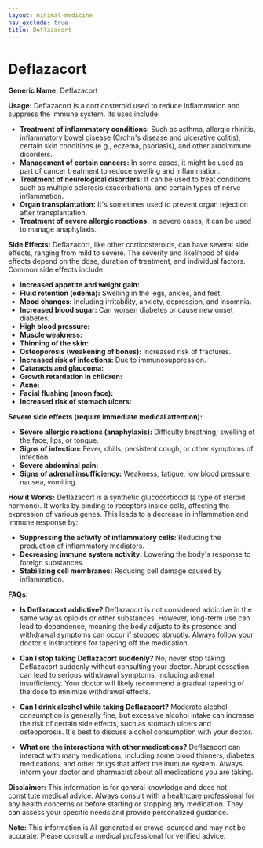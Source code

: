 ```yaml
---
layout: minimal-medicine
nav_exclude: true
title: Deflazacort
---
```


# Deflazacort

**Generic Name:** Deflazacort

**Usage:** Deflazacort is a corticosteroid used to reduce inflammation and suppress the immune system.  Its uses include:

* **Treatment of inflammatory conditions:**  Such as asthma, allergic rhinitis, inflammatory bowel disease (Crohn's disease and ulcerative colitis), certain skin conditions (e.g., eczema, psoriasis), and other autoimmune disorders.
* **Management of certain cancers:** In some cases, it might be used as part of cancer treatment to reduce swelling and inflammation.
* **Treatment of neurological disorders:** It can be used to treat conditions such as multiple sclerosis exacerbations, and certain types of nerve inflammation.
* **Organ transplantation:**  It's sometimes used to prevent organ rejection after transplantation.
* **Treatment of severe allergic reactions:** In severe cases, it can be used to manage anaphylaxis.


**Side Effects:**  Deflazacort, like other corticosteroids, can have several side effects, ranging from mild to severe.  The severity and likelihood of side effects depend on the dose, duration of treatment, and individual factors.  Common side effects include:

* **Increased appetite and weight gain:**
* **Fluid retention (edema):** Swelling in the legs, ankles, and feet.
* **Mood changes:**  Including irritability, anxiety, depression, and insomnia.
* **Increased blood sugar:** Can worsen diabetes or cause new onset diabetes.
* **High blood pressure:**
* **Muscle weakness:**
* **Thinning of the skin:**
* **Osteoporosis (weakening of bones):** Increased risk of fractures.
* **Increased risk of infections:** Due to immunosuppression.
* **Cataracts and glaucoma:**
* **Growth retardation in children:**
* **Acne:**
* **Facial flushing (moon face):**
* **Increased risk of stomach ulcers:**


**Severe side effects (require immediate medical attention):**

* **Severe allergic reactions (anaphylaxis):** Difficulty breathing, swelling of the face, lips, or tongue.
* **Signs of infection:** Fever, chills, persistent cough, or other symptoms of infection.
* **Severe abdominal pain:**
* **Signs of adrenal insufficiency:** Weakness, fatigue, low blood pressure, nausea, vomiting.


**How it Works:** Deflazacort is a synthetic glucocorticoid (a type of steroid hormone). It works by binding to receptors inside cells, affecting the expression of various genes. This leads to a decrease in inflammation and immune response by:

* **Suppressing the activity of inflammatory cells:** Reducing the production of inflammatory mediators.
* **Decreasing immune system activity:**  Lowering the body's response to foreign substances.
* **Stabilizing cell membranes:**  Reducing cell damage caused by inflammation.



**FAQs:**

* **Is Deflazacort addictive?**  Deflazacort is not considered addictive in the same way as opioids or other substances. However, long-term use can lead to dependence, meaning the body adjusts to its presence and withdrawal symptoms can occur if stopped abruptly.  Always follow your doctor's instructions for tapering off the medication.

* **Can I stop taking Deflazacort suddenly?** No, never stop taking Deflazacort suddenly without consulting your doctor. Abrupt cessation can lead to serious withdrawal symptoms, including adrenal insufficiency.  Your doctor will likely recommend a gradual tapering of the dose to minimize withdrawal effects.

* **Can I drink alcohol while taking Deflazacort?**  Moderate alcohol consumption is generally fine, but excessive alcohol intake can increase the risk of certain side effects, such as stomach ulcers and osteoporosis.  It's best to discuss alcohol consumption with your doctor.

* **What are the interactions with other medications?** Deflazacort can interact with many medications, including some blood thinners, diabetes medications, and other drugs that affect the immune system.  Always inform your doctor and pharmacist about all medications you are taking.


**Disclaimer:** This information is for general knowledge and does not constitute medical advice.  Always consult with a healthcare professional for any health concerns or before starting or stopping any medication.  They can assess your specific needs and provide personalized guidance.


**Note:** This information is AI-generated or crowd-sourced and may not be accurate. Please consult a medical professional for verified advice.